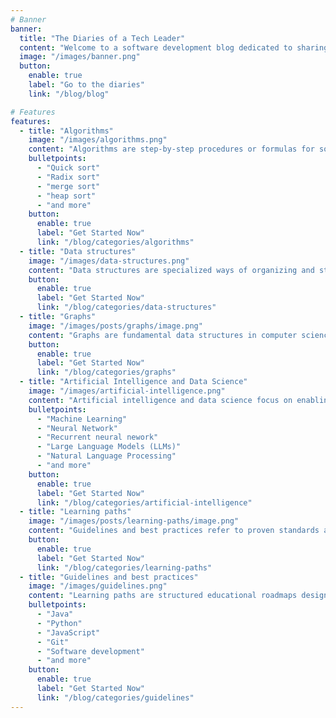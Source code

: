 ```yaml
---
# Banner
banner:
  title: "The Diaries of a Tech Leader"
  content: "Welcome to a software development blog dedicated to sharing insights, tutorials, and experiences from the world of modern software engineering and artificial intelligence."
  image: "/images/banner.png"
  button:
    enable: true
    label: "Go to the diaries"
    link: "/blog/blog"

# Features
features:
  - title: "Algorithms"
    image: "/images/algorithms.png"
    content: "Algorithms are step-by-step procedures or formulas for solving problems and performing tasks efficiently, forming the backbone of software development and computational thinking"
    bulletpoints:
      - "Quick sort"
      - "Radix sort"
      - "merge sort"
      - "heap sort"
      - "and more"
    button:
      enable: true
      label: "Get Started Now"
      link: "/blog/categories/algorithms"
  - title: "Data structures"
    image: "/images/data-structures.png"
    content: "Data structures are specialized ways of organizing and storing data to enable efficient access and modification, such as arrays, lists, trees, and graphs."
    button:
      enable: true
      label: "Get Started Now"
      link: "/blog/categories/data-structures"
  - title: "Graphs"
    image: "/images/posts/graphs/image.png"
    content: "Graphs are fundamental data structures in computer science, used to model pairwise relations between objects. They are ubiquitous in applications ranging from social networks and the web to transportation, compiler construction, and bioinformatics."
    button:
      enable: true
      label: "Get Started Now"
      link: "/blog/categories/graphs"
  - title: "Artificial Intelligence and Data Science"
    image: "/images/artificial-intelligence.png"
    content: "Artificial intelligence and data science focus on enabling machines to learn from data and make decisions or predictions, combining statistical analysis, machine learning, and domain expertise to extract insights and automate processes"
    bulletpoints:
      - "Machine Learning"
      - "Neural Network"
      - "Recurrent neural nework"
      - "Large Language Models (LLMs)"
      - "Natural Language Processing"
      - "and more"
    button:
      enable: true
      label: "Get Started Now"
      link: "/blog/categories/artificial-intelligence"
  - title: "Learning paths"
    image: "/images/posts/learning-paths/image.png"
    content: "Guidelines and best practices refer to proven standards and recommendations in software development that help ensure code quality, maintainability, scalability, and security across projects."
    button:
      enable: true
      label: "Get Started Now"
      link: "/blog/categories/learning-paths"
  - title: "Guidelines and best practices"
    image: "/images/guidelines.png"
    content: "Learning paths are structured educational roadmaps designed to guide individuals through a curated sequence of topics, skills, and courses toward a specific goal or expertise. Each path starts with foundational knowledge and progressively advances to more complex concepts, enabling learners to build skills in a logical and efficient manner."
    bulletpoints:
      - "Java"
      - "Python"
      - "JavaScript"
      - "Git"
      - "Software development"
      - "and more"
    button:
      enable: true
      label: "Get Started Now"
      link: "/blog/categories/guidelines"
---
```

